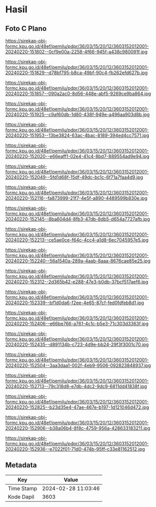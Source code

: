 # Hasil

## Foto C Plano

https://sirekap-obj-formc.kpu.go.id/48ef/pemilu/pdpr/36/03/15/20/12/3603152012001-20240220-151802--0cf9e00a-2258-4f66-945f-a438c980091f.jpg

https://sirekap-obj-formc.kpu.go.id/48ef/pemilu/pdpr/36/03/15/20/12/3603152012001-20240220-151829--d78bf795-b8ca-49bf-90c4-fb262efd627b.jpg

https://sirekap-obj-formc.kpu.go.id/48ef/pemilu/pdpr/36/03/15/20/12/3603152012001-20240220-151857--090a2ac0-8d56-448e-abf5-9269ce9ba864.jpg

https://sirekap-obj-formc.kpu.go.id/48ef/pemilu/pdpr/36/03/15/20/12/3603152012001-20240220-151925--c9af60db-1d80-438f-949e-a496aa903d8b.jpg

https://sirekap-obj-formc.kpu.go.id/48ef/pemilu/pdpr/36/03/15/20/12/3603152012001-20240220-151953--13be3824-63ac-4bac-8189-394ed4cc7571.jpg

https://sirekap-obj-formc.kpu.go.id/48ef/pemilu/pdpr/36/03/15/20/12/3603152012001-20240220-152020--e66eaff1-02e4-41c4-8bd7-889554ad9e94.jpg

https://sirekap-obj-formc.kpu.go.id/48ef/pemilu/pdpr/36/03/15/20/12/3603152012001-20240220-152049--5fd1d68f-15df-49dc-bc1c-6f71a7faa4d9.jpg

https://sirekap-obj-formc.kpu.go.id/48ef/pemilu/pdpr/36/03/15/20/12/3603152012001-20240220-152116--fa873999-21f7-4e5f-a890-4489599b830e.jpg

https://sirekap-obj-formc.kpu.go.id/48ef/pemilu/pdpr/36/03/15/20/12/3603152012001-20240220-152145--8ba604d4-8fb3-47db-8db5-d654a7727afb.jpg

https://sirekap-obj-formc.kpu.go.id/48ef/pemilu/pdpr/36/03/15/20/12/3603152012001-20240220-152213--ce5ae0ce-f64c-4cc4-a1d8-6ec7045957e5.jpg

https://sirekap-obj-formc.kpu.go.id/48ef/pemilu/pdpr/36/03/15/20/12/3603152012001-20240220-152240--56a1540a-289a-4aab-8aaa-8676cae85e25.jpg

https://sirekap-obj-formc.kpu.go.id/48ef/pemilu/pdpr/36/03/15/20/12/3603152012001-20240220-152312--2d365b42-e288-47e3-b0db-37bcf517aef6.jpg

https://sirekap-obj-formc.kpu.go.id/48ef/pemilu/pdpr/36/03/15/20/12/3603152012001-20240220-152339--bf1d0da6-f2ee-4e65-87cf-fed0fdfeb8d1.jpg

https://sirekap-obj-formc.kpu.go.id/48ef/pemilu/pdpr/36/03/15/20/12/3603152012001-20240220-152406--e66be766-a761-4c1c-b5e3-71c303d3363f.jpg

https://sirekap-obj-formc.kpu.go.id/48ef/pemilu/pdpr/36/03/15/20/12/3603152012001-20240220-152435--d891134b-c723-4d9e-bb24-29f3f3001c70.jpg

https://sirekap-obj-formc.kpu.go.id/48ef/pemilu/pdpr/36/03/15/20/12/3603152012001-20240220-152504--3aa3daa1-002f-4eb9-9506-092823848937.jpg

https://sirekap-obj-formc.kpu.go.id/48ef/pemilu/pdpr/36/03/15/20/12/3603152012001-20240220-152713--79c318d8-e7db-4dc2-9dc9-6811dd41838f.jpg

https://sirekap-obj-formc.kpu.go.id/48ef/pemilu/pdpr/36/03/15/20/12/3603152012001-20240220-152825--b23d35e4-47ae-467e-b197-1d121046d472.jpg

https://sirekap-obj-formc.kpu.go.id/48ef/pemilu/pdpr/36/03/15/20/12/3603152012001-20240220-152906--b38a06b4-8f8c-4759-956a-428633183211.jpg

https://sirekap-obj-formc.kpu.go.id/48ef/pemilu/pdpr/36/03/15/20/12/3603152012001-20240220-152936--e7022f01-71d0-474b-95ff-c33e81162512.jpg


## Metadata

| Key        | Value               |
| ---------- | ------------------- |
| Time Stamp | 2024-02-28 11:03:46 |
| Kode Dapil | 3603                |



